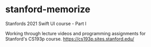 # stanford-memorize
Stanfords 2021 Swift UI course - Part I

Working through lecture videos and programming assignments for Stanford's CS193p course.
https://cs193p.sites.stanford.edu/
